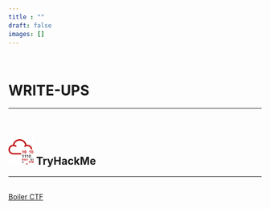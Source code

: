 ```yaml
---
title : "" 
draft: false
images: []
---
```


<br>

# WRITE-UPS

---

<br>



## <img src="thm.png" width=10%> TryHackMe


---
<br>

<div class="col-lg">
    <div class="card my-3">
        <div class="card-body">
            <a href="/docs/writeups/thm/boilerctf">Boiler CTF</a>
        </div>
    </div>

